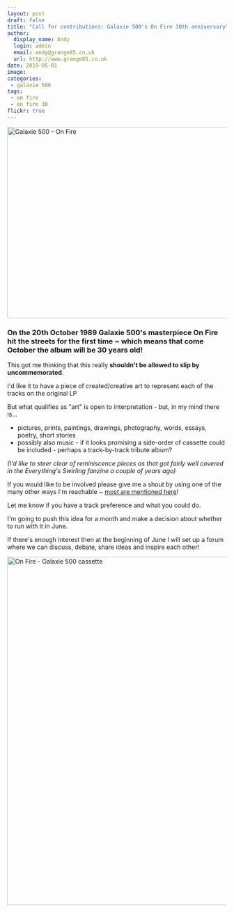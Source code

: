 ```yaml
---
layout: post
draft: false
title: "Call for contributions: Galaxie 500's On Fire 30th anniversary"
author:
  display_name: Andy
  login: admin
  email: andy@grange85.co.uk
  url: http://www.grange85.co.uk
date: 2019-05-01
image: 
categories:
 - galaxie 500
tags:
 - on fire
 - on fire 30
flickr: true
---
```

<a data-flickr-embed="true"  href="https://www.flickr.com/photos/grange85/14966010204/in/photolist-Rb46d4-2dib5rW-2bMbbwH-2bBJXcg-MEniNo-Q4c6BD-CmbUHa-qbZ9qj-qrghG1-pwMyUg-psWdjt-oNuHqG-dQ8t3z-dQ84ZX-5H4mv9/" title="Galaxie 500 - On Fire"><img src="https://live.staticflickr.com/3943/14966010204_c004905dfe_c.jpg" width="800" height="439" alt="Galaxie 500 - On Fire"></a>

### On the 20th October 1989 Galaxie 500's masterpiece On Fire hit the streets for the first time ~ which means that come October the album will be 30 years old!

This got me thinking that this really **shouldn't be allowed to slip by uncommemorated**.

I'd like it to have a piece of created/creative art to represent each of the tracks on the original LP

But what qualifies as "art" is open to interpretation - but, in my mind there is...

 - pictures, prints, paintings, drawings, photography, words, essays, poetry, short stories
 - possibly also music - if it looks promising a side-order of cassette could be included - perhaps a track-by-track tribute album?

_(I'd like to steer clear of reminiscence pieces as that got fairly well covered in the Everything's Swirling fanzine a couple of years ago)_

If you would like to be involved please give me a shout by using one of the many other ways I'm reachable ~ [most are mentioned here](https://www.fullofwishes.co.uk/about/)!

Let me know if you have a track preference and what you could do.

I'm going to push this idea for a month and make a decision about whether to run with it in June.

If there's enough interest then at the beginning of June I will set up a forum where we can discuss, debate, share ideas and inspire each other!

<a data-flickr-embed="true"  href="https://www.flickr.com/photos/grange85/15401012047/in/photolist-Rb46d4-2dib5rW-2bMbbwH-2bBJXcg-MEniNo-Q4c6BD-CmbUHa-qbZ9qj-qrghG1-pwMyUg-psWdjt-oNuHqG-dQ8t3z-dQ84ZX-5H4mv9" title="On Fire - Galaxie 500 cassette"><img src="https://live.staticflickr.com/5607/15401012047_4cd50b31e5_c.jpg" width="799" height="800" alt="On Fire - Galaxie 500 cassette"></a>
